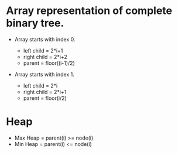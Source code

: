 # Array representation of complete binary tree.

- Array starts with index 0.
  - left child = 2*i+1
  - right child = 2*i+2
  - parent = floor((i-1)/2)

- Array starts with index 1.
    - left child = 2*i
    - right child = 2*i+1
    - parent = floor(i/2)
  
# Heap

- Max Heap = parent(i) >= node(i)
- Min Heap = parent(i) <= node(i)